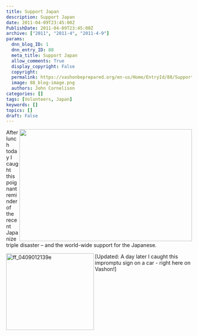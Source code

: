 ```yaml
---
title: Support Japan
description: Support Japan
date: 2011-04-09T23:45:00Z
PublishDate: 2011-04-09T23:45:00Z
archive: ["2011", "2011-4", "2011-4-9"]
params:
  dnn_blog_ID: 1
  dnn_entry_ID: 88
  meta_title: Support Japan
  allow_comments: True
  display_copyright: False
  copyright:
  permalink: https://vashonbeprepared.org/en-us/Home/EntryId/88/Support-Japan
  image: 88_blog-image.png
  authors: John Cornelison
categories: []
tags: [Volunteers, Japan]
keywords: []
topics: []
draft: False
---
```


<p><a href="./images/88/Support-Japan_EAD4-ff_1267574c_2.jpg"><img title="" border="0" alt="" align="right" width="468" height="304" style="background-image: none; border-right-width: 0px; padding-left: 0px; padding-right: 0px; display: inline; float: right; border-top-width: 0px; border-bottom-width: 0px; border-left-width: 0px; padding-top: 0px" src="./images/88/Support-Japan_EAD4-ff_1267574c_thumb.jpg" /></a>After lunch today I caught this poignant reminder of the recent Japanize triple disaster – and the world-wide support for the Japanese.</p>
<p><a href="./images/88/Support-Japan_EAD4-ff_0409012139e_2.jpg"><img title="ff_0409012139e" border="0" alt="ff_0409012139e" align="left" width="238" height="208" style="background-image: none; border-bottom: 0px; border-left: 0px; padding-left: 0px; padding-right: 0px; display: inline; float: left; border-top: 0px; border-right: 0px; padding-top: 0px" src="./images/88/Support-Japan_EAD4-ff_0409012139e_thumb.jpg" /></a>[Updated: A day later I caught this impromptu sign on a car - right here on Vashon!]</p>
